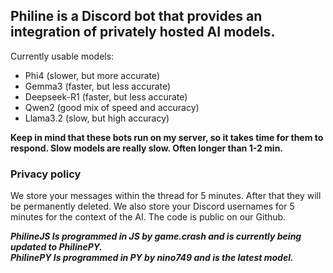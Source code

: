 ## Philine is a Discord bot that provides an integration of privately hosted AI models.

Currently usable models:
 - Phi4 (slower, but more accurate)
 - Gemma3 (faster, but less accurate)
 - Deepseek-R1 (faster, but less accurate)
 - Qwen2 (good mix of speed and accuracy)
 - Llama3.2 (slow, but high accuracy)

**Keep in mind that these bots run on my server, so it takes time for them to respond.
Slow models are really slow. Often longer than 1-2 min.**

### Privacy policy
We store your messages within the thread for 5 minutes. After that they will be permanently deleted.
We also store your Discord usernames for 5 minutes for the context of the AI.
The code is public on our Github.

_**PhilineJS Is programmed in JS by game.crash and is currently being updated to PhilinePY.**_ <br>
_**PhilinePY Is programmed in PY by nino749 and is the latest model.**_
